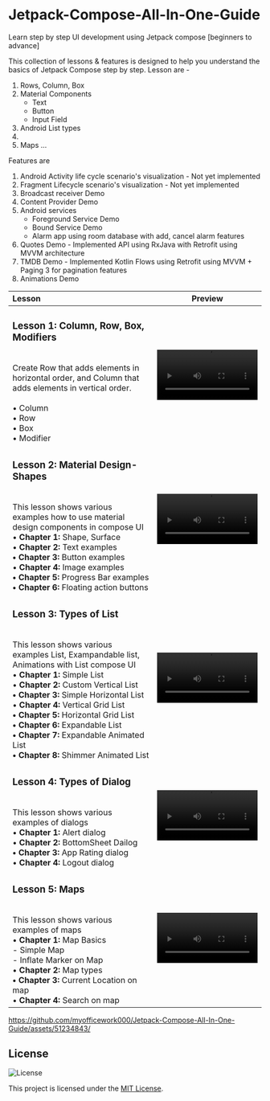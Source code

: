 # Jetpack-Compose-All-In-One-Guide
Learn step by step UI development using Jetpack compose [beginners to advance]

This collection of lessons & features is designed to help you understand the basics of Jetpack Compose step by step. 
Lesson are - 
1. Rows, Column, Box
2. Material Components 
   - Text
   - Button
   - Input Field
3. Android List types
4. 
5. Maps
...




Features are
1. Android Activity life cycle scenario's visualization - Not yet implemented
2. Fragment Lifecycle scenario's visualization - Not yet implemented
3. Broadcast receiver Demo
4. Content Provider Demo
5. Android services
   - Foreground Service Demo
   - Bound Service Demo
   - Alarm app using room database with add, cancel alarm features 
6. Quotes Demo - Implemented API using RxJava with Retrofit using MVVM architecture
7. TMDB Demo - Implemented Kotlin Flows using Retrofit using MVVM + Paging 3 for pagination features
8. Animations Demo


| Lesson                                                                                                                                                                                                                     | Preview                                               |
|:-----------------------------------------------------------------------------------------------------------------------------------------------------------------------------------------------------------------------------|------------------------------------------------------ |
| <h3><b>Lesson 1:</b> Column, Row, Box, Modifiers</h3><br/>Create Row that adds elements in horizontal order, and Column that adds elements in vertical order.<br><br> • Column<br>• Row<br>• Box<br>• Modifier<br>              | <video src ='https://github.com/myofficework000/Jetpack-Compose-All-In-One-Guide/assets/51234843/03fbcede-3637-4db6-8cc4-5944d5aa427e' width=200/>
| <h3><b>Lesson 2:</b> Material Design- Shapes </h3><br/> This lesson shows various examples how to use material design components in compose UI <br> • **Chapter 1:** Shape, Surface <br>• **Chapter 2:** Text examples<br> **• Chapter 3:** Button examples<br>• **Chapter 4:** Image examples<br> **• Chapter 5:** Progress Bar examples<br>  **• Chapter 6:** Floating action buttons<br>      | <video src ='https://github.com/myofficework000/Jetpack-Compose-All-In-One-Guide/assets/51234843/be92aef7-29c5-491a-954a-434d5f91b4cf' width=200/> 
| <h3><b>Lesson 3:</b> Types of List </h3><br/> This lesson shows various examples List, Exampandable list, Animations with List compose UI <br> • **Chapter 1:** Simple List <br>• **Chapter 2:** Custom Vertical List<br> **• Chapter 3:** Simple Horizontal List <br>• **Chapter 4:** Vertical Grid List<br> **• Chapter 5:** Horizontal Grid List <br>  **• Chapter 6:** Expandable List <br>  **• Chapter 7:** Expandable Animated List <br>  **• Chapter 8:** Shimmer Animated List <br>      | <video src ='https://github.com/myofficework000/Jetpack-Compose-All-In-One-Guide/assets/51234843/8408016d-e2e9-4f15-bafc-20c67fe18f69' width=200/> |
 | <h3><b>Lesson 4:</b> Types of Dialog </h3><br/> This lesson shows various examples of dialogs<br> • **Chapter 1:** Alert dialog <br>• **Chapter 2:** BottomSheet Dailog<br> **• Chapter 3:** App Rating dialog <br>• **Chapter 4:** Logout dialog <br> | <video src ='https://github.com/myofficework000/Jetpack-Compose-All-In-One-Guide/assets/51234843/65388bbe-ee12-4859-9168-5efdcc666bf5' width=200/> |
 | <h3><b>Lesson 5:</b> Maps </h3><br/> This lesson shows various examples of maps<br> • **Chapter 1:** Map Basics  <br>   - Simple Map<br> - Inflate Marker on Map<br> • **Chapter 2:** Map types<br> **• Chapter 3:** Current Location on map <br>• **Chapter 4:** Search on map <br> | <video src ='https://github.com/myofficework000/Jetpack-Compose-All-In-One-Guide/assets/51234843/be49a0d3-f563-4532-8634-ee5d3223f16d' width=200/> |



https://github.com/myofficework000/Jetpack-Compose-All-In-One-Guide/assets/51234843/


## License

![License](https://img.shields.io/badge/License-MIT-blue.svg)

This project is licensed under the [MIT License](LICENSE.md).
                                                                                                               


















